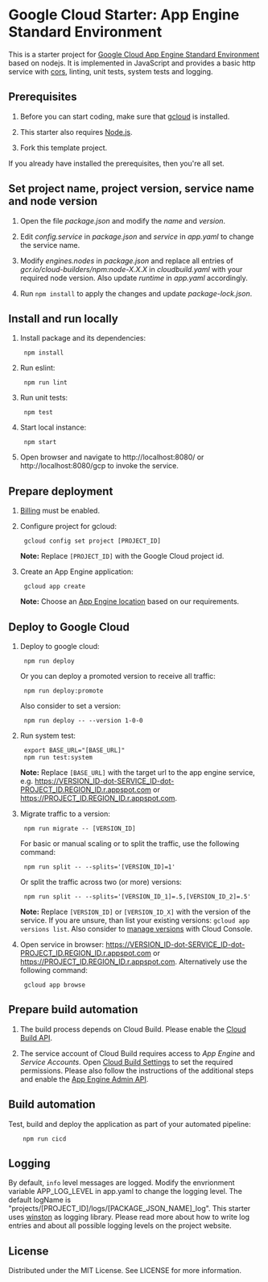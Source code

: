 # Google Cloud Starter: App Engine Standard Environment

This is a starter project for [Google Cloud App Engine Standard Environment](https://cloud.google.com/appengine/docs/standard) based on nodejs. It is implemented in JavaScript and provides a basic http service with [cors](https://github.com/expressjs/cors), linting, unit tests, system tests and logging.

## Prerequisites

1. Before you can start coding, make sure that [gcloud](https://cloud.google.com/sdk/docs/install) is installed.

1. This starter also requires [Node.js](https://nodejs.org/en/download/).

1. Fork this template project.

If you already have installed the prerequisites, then you're all set.

## Set project name, project version, service name and node version

1. Open the file _package.json_ and modify the _name_ and _version_.

1. Edit _config.service_ in _package.json_ and _service_ in _app.yaml_ to change the service name.

1. Modify _engines.nodes_ in _package.json_ and replace all entries of _gcr.io/cloud-builders/npm:node-X.X.X_ in _cloudbuild.yaml_ with your required node version. Also update _runtime_ in _app.yaml_ accordingly.

1. Run `npm install` to apply the changes and update _package-lock.json_.

## Install and run locally

1. Install package and its dependencies:

        npm install

1. Run eslint:

        npm run lint

1. Run unit tests:

        npm test

1. Start local instance:

        npm start

1. Open browser and navigate to http://localhost:8080/ or http://localhost:8080/gcp to invoke the service.

## Prepare deployment

1. [Billing](https://cloud.google.com/appengine/docs/standard/nodejs/console#billing) must be enabled.

1. Configure project for gcloud:

        gcloud config set project [PROJECT_ID]

    **Note:** Replace `[PROJECT_ID]` with the Google Cloud project id.

1. Create an App Engine application:

        gcloud app create

    **Note:** Choose an [App Engine location](https://cloud.google.com/appengine/docs/locations) based on our requirements.

## Deploy to Google Cloud

1. Deploy to google cloud:

        npm run deploy

    Or you can deploy a promoted version to receive all traffic:

        npm run deploy:promote

    Also consider to set a version:

        npm run deploy -- --version 1-0-0

1. Run system test:

        export BASE_URL="[BASE_URL]"
        npm run test:system

    **Note:** Replace `[BASE_URL]` with the target url to the app engine service, e.g. https://VERSION_ID-dot-SERVICE_ID-dot-PROJECT_ID.REGION_ID.r.appspot.com or https://PROJECT_ID.REGION_ID.r.appspot.com.

1. Migrate traffic to a version:

        npm run migrate -- [VERSION_ID]

    For basic or manual scaling or to split the traffic, use the following command:

        npm run split -- --splits='[VERSION_ID]=1'

    Or split the traffic across two (or more) versions:

        npm run split -- --splits='[VERSION_ID_1]=.5,[VERSION_ID_2]=.5'

    **Note:** Replace `[VERSION_ID]` or `[VERSION_ID_X]` with the version of the service. If you are unsure, than list your existing versions: `gcloud app versions list`. Also consider to [manage versions](https://console.cloud.google.com/appengine/versions) with Cloud Console.

1. Open service in browser: https://VERSION_ID-dot-SERVICE_ID-dot-PROJECT_ID.REGION_ID.r.appspot.com or https://PROJECT_ID.REGION_ID.r.appspot.com. Alternatively use the following command:

        gcloud app browse

## Prepare build automation

1. The build process depends on Cloud Build. Please enable the [Cloud Build API](https://console.cloud.google.com/marketplace/product/google/cloudbuild.googleapis.com).

1. The service account of Cloud Build requires access to _App Engine_ and _Service Accounts_. Open [Cloud Build Settings](https://console.cloud.google.com/cloud-build/settings/service-account) to set the required permissions. Please also follow the instructions of the additional steps and enable the [App Engine Admin API](https://console.cloud.google.com/apis/library/appengine.googleapis.com).

## Build automation

Test, build and deploy the application as part of your automated pipeline:

        npm run cicd

## Logging

By default, `info` level messages are logged. Modify the envrionment variable APP_LOG_LEVEL in app.yaml to change the logging level. The default logName is "projects/[PROJECT_ID]/logs/[PACKAGE_JSON_NAME]_log".
This starter uses [winston](https://github.com/winstonjs/winston) as logging library. Please read more about how to
write log entries and about all possible logging levels on the project website.

## License
Distributed under the MIT License. See LICENSE for more information.
